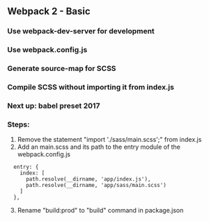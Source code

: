 ## Webpack 2 - Basic
### Use webpack-dev-server for development
### Use webpack.config.js
### Generate source-map for SCSS 
### Compile SCSS without importing it from index.js
### Next up: babel preset 2017

### Steps:
1. Remove the statement "import './sass/main.scss';" from index.js
2. Add an main.scss and its path to the entry module of the webpack.config.js
```
  entry: {
    index: [
      path.resolve(__dirname, 'app/index.js'),
      path.resolve(__dirname, 'app/sass/main.scss')
    ]
  },
```
3. Rename "build:prod" to "build" command in package.json


